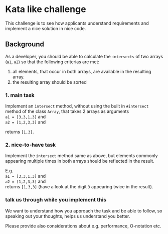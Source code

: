 # Kata like challenge

This challenge is to see how applicants understand requirements and implement a nice solution in nice code.

## Background

As a developer, you should be able to calculate the `intersects` of two arrays (`a1`, `a2`) so that the following criterias are met:
  
  1. all elements, that occur in both arrays, are available in the resulting array.
  2. the resulting array should be sorted

### 1. main task  

Implement an `intersect` method, without using the built in `#intersect` method of the class `Array`, that takes 2 arrays as arguments  
`a1 = [3,3,1,3]` and  
`a2 = [1,2,3,3]` and  

returns `[1,3]`.

### 2. nice-to-have task

Implement the `intersect` method same as above, but elements commonly appearing multiple times in both arrays should be reflected in the result.

E.g.  
`a1 = [3,3,1,3]` and  
`a2 = [1,2,3,3]` and  
returns `[1,3,3]` (have a look at the digit `3` appearing twice in the result).

### talk us through while you implement this

We want to understand how you approach the task and be able to follow, so speaking out your thoughts, helps us understand you better.

Please provide also considerations about e.g. performance, O-notation etc.
